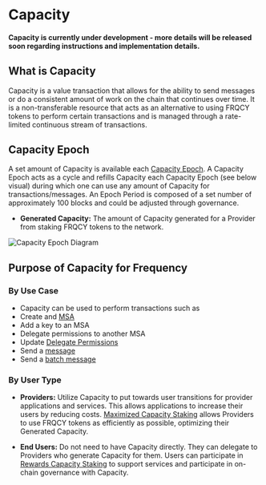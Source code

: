 # Capacity 

#### Capacity is currently under development - more details will be released soon regarding instructions and implementation details.

## What is Capacity 
Capacity is a value transaction that allows for the ability to send messages or do a consistent amount of work on the chain that continues over time. 
It is a non-transferable resource that acts as an alternative to using FRQCY tokens to perform certain transactions and is managed through a rate-limited continuous stream of transactions.

## Capacity Epoch 
A set amount of Capacity is available each [Capacity Epoch](#capacity-epoch). 
A Capacity Epoch acts as a cycle and refills Capacity each Capacity Epoch (see below visual) during which one can use any amount of Capacity for transactions/messages. 
An Epoch Period is composed of a set number of approximately 100 blocks and could be adjusted through governance. 

* **Generated Capacity:**
The amount of Capacity generated for a Provider from staking FRQCY tokens to the network.

![Capacity Epoch Diagram](https://global.discourse-cdn.com/standard11/uploads/unfinishedlabs/original/1X/6fadc75824cd238e5aa1decd06339f8f60d7978e.png)

## Purpose of Capacity for Frequency

### By Use Case

* Capacity can be used to perform transactions such as
* Create and [MSA](Basics/MessageSourceAccounts.md)
* Add a key to an MSA
* Delegate permissions to another MSA
* Update [Delegate Permissions](#delegate-verb-ie-to-delegate)
* Send a [message](#message)
* Send a [batch message](#batch-message)

### By User Type

* **Providers:** 
Utilize Capacity to put towards user transitions for provider applications and services. 
This allows applications to increase their users by reducing costs. 
[Maximized Capacity Staking](#2-maximized-capacity-staking-for-applications-and-services) allows Providers to use FRQCY tokens as efficiently as possible, optimizing their Generated Capacity.

* **End Users:** 
Do not need to have Capacity directly. 
They can delegate to Providers who generate Capacity for them. 
Users can participate in [Rewards Capacity Staking](#1-rewards-capacity-staking-for-users) to support services and participate in on-chain governance with Capacity.

